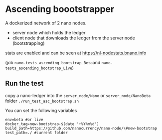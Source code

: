 # Ascending boootstrapper
A dockerized network of 2 nano nodes.

- server node which holds the ledger
- client node that downloads the ledger from the server node (bootstrapping)

stats are enabled and can be seen at https://nl-nodestats.bnano.info 

(job `nano-tests_ascending_bootstrap_Beta`and `nano-tests_ascending_bootstrap_Live`)



## Run the test
copy a nano-ledger into the `server_node/Nano` or `server_node/NanoBeta` folder 
<code>./run_test_asc_bootstrap.sh</code>

You can set the following variables
```
env=beta #or live
docker_tag=new-bootstrap-$(date '+%Y%m%d')
build_path=https://github.com/nanocurrency/nano-node/\#new-bootstrap
test_path=./ #current folder
```